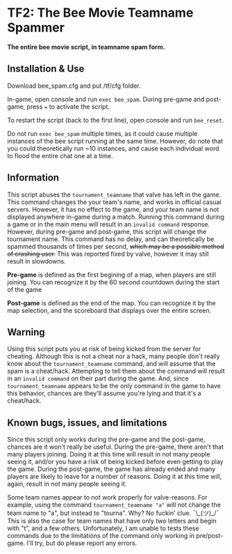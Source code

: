 # TF2: The Bee Movie Teamname Spammer
**The entire bee movie script, in teamname spam form.**

## Installation & Use
Download bee_spam.cfg and put /tf/cfg folder.

In-game, open console and run `exec bee_spam`. 
During pre-game and post-game, press `=` to activate the script. 

To restart the script (back to the first line), open console and run `bee_reset`.

Do not run `exec bee_spam` multiple times, as it could cause multiple instances of the bee script running at the same time. However, do note that you could theoretically run ~10 instances, and cause each individual word to flood the entire chat one at a time.


## Information 
This script abuses the `tournament_teamname` that valve has left in the game. 
This command changes the your team's name, and works in official casual servers. However, it has no effect to the game, and your team name is not displayed anywhere in-game during a match.
Running this command during a game or in the main menu will result in an `invalid command` response. 
However, during pre-game and post-game, this script will change the tournament name.
This command has no delay, and can theoretically be spammed thousands of times per second, ~~which may be a possible method of crashing user.~~ This was reported fixed by valve, however it may still result in slowdowns.

**Pre-game** is defined as the first begining of a map, when players are still joining. You can recognize it by the 60 second countdown during the start of the game

**Post-game** is defined as the end of the map. You can recognize it by the map selection, and the scoreboard that displays over the entire screen.

## Warning
Using this script puts you at risk of being kicked from the server for cheating. Although this is not a cheat nor a hack, many people don't really know about the `tournament_teamname` command, and will assume that the spam is a cheat/hack. Attempting to tell them about the command will result in an `invalid command` on their part during the game. And, since `tournament_teamname` appears to be the only command in the game to have this behavior, chances are they'll assume you're lying and that it's a cheat/hack.

## Known bugs, issues, and limitations
Since this script only works during the pre-game and the post-game, chances are it won't really be useful. During the pre-game, there aren't that many players joining. Doing it at this time will result in not many people seeing it, and/or you have a risk of being kicked before even getting to play the game. During the post-game, the game has already ended and many players are likely to leave for a number of reasons. Doing it at this time will, again, result in not many people seeing it.

Some team names appear to not work properly for valve-reasons. For example, using the command `tournament_teamname "a"` will not change the team name to "a", but instead to "tourna". Why? No fuckin' clue. ¯\\\_(ツ)\_/¯
This is also the case for team names that have only two letters and begin with "t", and a few others.
Unfortunately, I am unable to tests these commands due to the limitations of the command only working in pre/post-game. I'll try, but do please report any errors.


